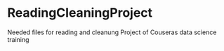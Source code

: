 # ReadingCleaningProject
Needed files for reading and cleanung Project of Couseras data science training
